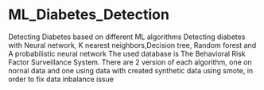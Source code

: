 # ML_Diabetes_Detection
 Detecting Diabetes based on different ML algorithms
Detecting diabetes with Neural network, K nearest neighbors,Decision tree, Random forest and A probabilistic neural network
The used database is The Behavioral Risk Factor Surveillance System.
There are 2 version of each algorithm, one on nornal data and one using data with created synthetic data using smote, in order to fix data inbalance issue
